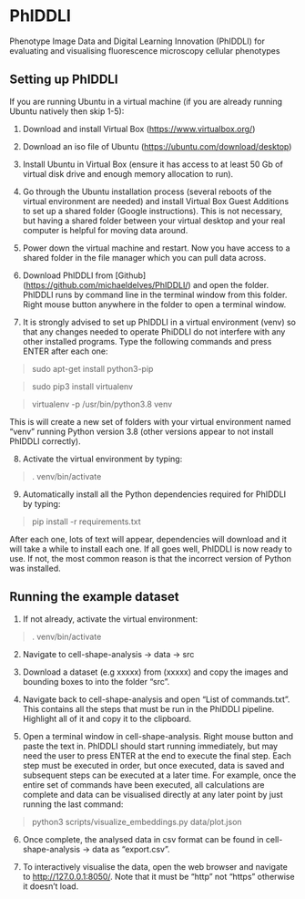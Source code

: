 # PhIDDLI
Phenotype Image Data and Digital Learning Innovation (PhIDDLI) for evaluating and visualising fluorescence microscopy cellular phenotypes

## <B>Setting up PhIDDLI</B>

If you are running Ubuntu in a virtual machine (if you are already running Ubuntu natively then skip 1-5):
1. Download and install Virtual Box (https://www.virtualbox.org/) 

2. Download an iso file of Ubuntu (https://ubuntu.com/download/desktop) 

3. Install Ubuntu in Virtual Box (ensure it has access to at least 50 Gb of virtual disk drive and enough memory allocation to run).

4. Go through the Ubuntu installation process (several reboots of the virtual environment are needed) and install Virtual Box Guest Additions to set up a shared folder (Google instructions). This is not necessary, but having a shared folder between your virtual desktop and your real computer is helpful for moving data around.

5. Power down the virtual machine and restart. Now you have access to a shared folder in the file manager which you can pull data across.

6. Download PhIDDLI from [Github] (https://github.com/michaeldelves/PhIDDLI/) and open the folder. PhIDDLI runs by command line in the terminal window from this folder. Right mouse button anywhere in the folder to open a terminal window.

7. It is strongly advised to set up PhIDDLI in a virtual environment (venv) so that any changes needed to operate PhiDDLI do not interfere with any other installed programs. Type the following commands and press ENTER after each one:

> sudo apt-get install python3-pip

> sudo pip3 install virtualenv

> virtualenv -p /usr/bin/python3.8 venv

This is will create a new set of folders with your virtual environment named “venv” running Python version 3.8 (other versions appear to not install PhIDDLI correctly).

8. Activate the virtual environment by typing:
> . venv/bin/activate

9. Automatically install all the Python dependencies required for PhIDDLI by typing:

> pip install -r requirements.txt

After each one, lots of text will appear, dependencies will download and it will take a while to install each one. If all goes well, PhIDDLI is now ready to use. If not, the most common reason is that the incorrect version of Python was installed.

## <B>Running the example dataset</B>

1. If not already, activate the virtual environment:
> . venv/bin/activate

2. Navigate to cell-shape-analysis -> data -> src

3. Download a dataset (e.g xxxxx) from (xxxxx) and copy the images and bounding boxes to into the folder “src”.

4. Navigate back to cell-shape-analysis and open “List of commands.txt”. This contains all the steps that must be run in the PhIDDLI pipeline. Highlight all of it and copy it to the clipboard.

5. Open a terminal window in cell-shape-analysis. Right mouse button and paste the text in. PhIDDLI should start running immediately, but may need the user to press ENTER at the end to execute the final step. Each step must be executed in order, but once executed, data is saved and subsequent steps can be executed at a later time. For example, once the entire set of commands have been executed, all calculations are complete and data can be visualised directly at any later point by just running the last command:

> python3 scripts/visualize_embeddings.py data/plot.json

6. Once complete, the analysed data in csv format can be found in cell-shape-analysis -> data as “export.csv”.

7. To interactively visualise the data, open the web browser and navigate to http://127.0.0.1:8050/. Note that it must be “http” not “https” otherwise it doesn’t load.



